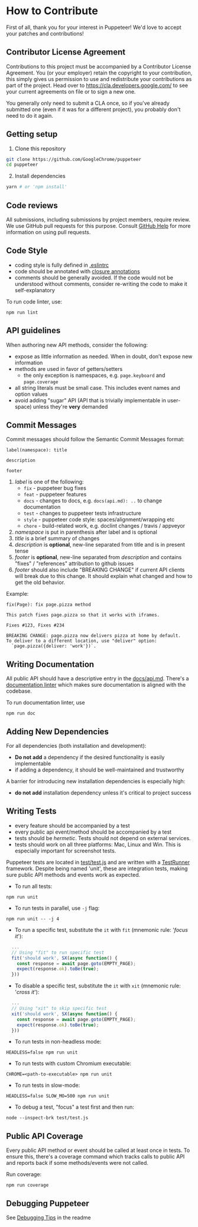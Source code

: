 # How to Contribute

First of all, thank you for your interest in Puppeteer!
We'd love to accept your patches and contributions!

## Contributor License Agreement

Contributions to this project must be accompanied by a Contributor License
Agreement. You (or your employer) retain the copyright to your contribution,
this simply gives us permission to use and redistribute your contributions as
part of the project. Head over to <https://cla.developers.google.com/> to see
your current agreements on file or to sign a new one.

You generally only need to submit a CLA once, so if you've already submitted one
(even if it was for a different project), you probably don't need to do it
again.

## Getting setup

1. Clone this repository
```bash
git clone https://github.com/GoogleChrome/puppeteer
cd puppeteer
```
2.  Install dependencies
```bash
yarn # or 'npm install'
```

## Code reviews

All submissions, including submissions by project members, require review. We
use GitHub pull requests for this purpose. Consult
[GitHub Help](https://help.github.com/articles/about-pull-requests/) for more
information on using pull requests.

## Code Style

- coding style is fully defined in [.eslintrc](https://github.com/GoogleChrome/puppeteer/blob/master/.eslintrc.js)
- code should be annotated with [closure annotations](https://github.com/google/closure-compiler/wiki/Annotating-JavaScript-for-the-Closure-Compiler)
- comments should be generally avoided. If the code would not be understood without comments, consider re-writing the code to make it self-explanatory

To run code linter, use:
```
npm run lint
```

## API guidelines

When authoring new API methods, consider the following:
- expose as little information as needed. When in doubt, don’t expose new information
- methods are used in favor of getters/setters
  - the only exception is namespaces, e.g. `page.keyboard` and `page.coverage`
- all string literals must be small case. This includes event names and option values
- avoid adding "sugar" API (API that is trivially implementable in user-space) unless they're **very** demanded

## Commit Messages

Commit messages should follow the Semantic Commit Messages format:

```
label(namespace): title

description

footer
```

1. *label* is one of the following:
    - `fix` - puppeteer bug fixes
    - `feat` - puppeteer features
    - `docs` - changes to docs, e.g. `docs(api.md): ..` to change documentation
    - `test` - changes to puppeteer tests infrastructure
    - `style` - puppeteer code style: spaces/alignment/wrapping etc
    - `chore` - build-related work, e.g. doclint changes / travis / appveyor
1. *namespace* is put in parenthesis after label and is optional
2. *title* is a brief summary of changes
3. *description* is **optional**, new-line separated from title and is in present tense
4. *footer* is **optional**, new-line separated from *description* and contains "fixes" / "references" attribution to github issues
5. *footer* should also include "BREAKING CHANGE" if current API clients will break due to this change. It should explain what changed and how to get the old behavior.

Example:

```
fix(Page): fix page.pizza method

This patch fixes page.pizza so that it works with iframes.

Fixes #123, Fixes #234

BREAKING CHANGE: page.pizza now delivers pizza at home by default.
To deliver to a different location, use "deliver" option:
  `page.pizza({deliver: 'work'})`.
```


## Writing Documentation

All public API should have a descriptive entry in the [docs/api.md](https://github.com/GoogleChrome/puppeteer/blob/master/docs/api.md). There's a [documentation linter](https://github.com/GoogleChrome/puppeteer/tree/master/utils/doclint) which makes sure documentation is aligned with the codebase.

To run documentation linter, use
```
npm run doc
```

## Adding New Dependencies

For all dependencies (both installation and development):
- **Do not add** a dependency if the desired functionality is easily implementable
- if adding a dependency, it should be well-maintained and trustworthy

A barrier for introducing new installation dependencies is especially high:
- **do not add** installation dependency unless it's critical to project success

## Writing Tests

- every feature should be accompanied by a test
- every public api event/method should be accompanied by a test
- tests should be *hermetic*. Tests should not depend on external services.
- tests should work on all three platforms: Mac, Linux and Win. This is especially important for screenshot tests.

Puppeteer tests are located in [test/test.js](https://github.com/GoogleChrome/puppeteer/blob/master/test/test.js)
and are written with a [TestRunner](https://github.com/GoogleChrome/puppeteer/tree/master/utils/testrunner) framework.
Despite being named 'unit', these are integration tests, making sure public API methods and events work as expected.

- To run all tests:
```
npm run unit
```
- To run tests in parallel, use `-j` flag:
```
npm run unit -- -j 4
```
- To run a specific test, substitute the `it` with `fit` (mnemonic rule: '*focus it*'):
```js
  ...
  // Using "fit" to run specific test
  fit('should work', SX(async function() {
    const response = await page.goto(EMPTY_PAGE);
    expect(response.ok).toBe(true);
  }))
```
- To disable a specific test, substitute the `it` with `xit` (mnemonic rule: '*cross it*'):
```js
  ...
  // Using "xit" to skip specific test
  xit('should work', SX(async function() {
    const response = await page.goto(EMPTY_PAGE);
    expect(response.ok).toBe(true);
  }))
```
- To run tests in non-headless mode:
```
HEADLESS=false npm run unit
```
- To run tests with custom Chromium executable:
```
CHROME=<path-to-executable> npm run unit
```
- To run tests in slow-mode:
```
HEADLESS=false SLOW_MO=500 npm run unit
```
- To debug a test, "focus" a test first and then run:
```
node --inspect-brk test/test.js
```

## Public API Coverage

Every public API method or event should be called at least once in tests. To ensure this, there's a coverage command which tracks calls to public API and reports back if some methods/events were not called.

Run coverage:

```
npm run coverage
```

## Debugging Puppeteer
See [Debugging Tips](README.md#debugging-tips) in the readme

